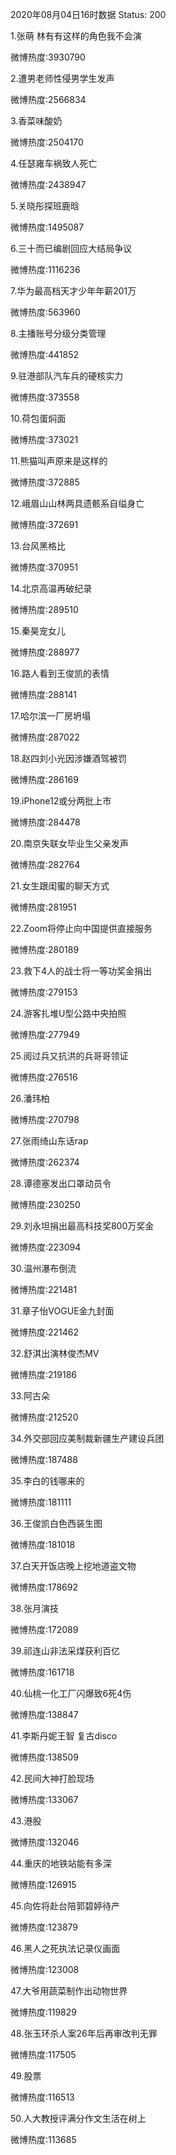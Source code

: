 2020年08月04日16时数据
Status: 200

1.张萌 林有有这样的角色我不会演

微博热度:3930790

2.遭男老师性侵男学生发声

微博热度:2566834

3.香菜味酸奶

微博热度:2504170

4.任瑟雍车祸致人死亡

微博热度:2438947

5.关晓彤探班鹿晗

微博热度:1495087

6.三十而已编剧回应大结局争议

微博热度:1116236

7.华为最高档天才少年年薪201万

微博热度:563960

8.主播账号分级分类管理

微博热度:441852

9.驻港部队汽车兵的硬核实力

微博热度:373558

10.荷包蛋焖面

微博热度:373021

11.熊猫叫声原来是这样的

微博热度:372885

12.峨眉山山林两具遗骸系自缢身亡

微博热度:372691

13.台风黑格比

微博热度:370951

14.北京高温再破纪录

微博热度:289510

15.秦昊宠女儿

微博热度:288977

16.路人看到王俊凯的表情

微博热度:288141

17.哈尔滨一厂房坍塌

微博热度:287022

18.赵四刘小光因涉嫌酒驾被罚

微博热度:286169

19.iPhone12或分两批上市

微博热度:284478

20.南京失联女毕业生父亲发声

微博热度:282764

21.女生跟闺蜜的聊天方式

微博热度:281951

22.Zoom将停止向中国提供直接服务

微博热度:280189

23.救下4人的战士将一等功奖金捐出

微博热度:279153

24.游客扎堆U型公路中央拍照

微博热度:277949

25.阅过兵又抗洪的兵哥哥领证

微博热度:276516

26.潘玮柏

微博热度:270798

27.张雨绮山东话rap

微博热度:262374

28.谭德塞发出口罩动员令

微博热度:230250

29.刘永坦捐出最高科技奖800万奖金

微博热度:223094

30.温州瀑布倒流

微博热度:221481

31.章子怡VOGUE金九封面

微博热度:221462

32.舒淇出演林俊杰MV

微博热度:219186

33.阿古朵

微博热度:212520

34.外交部回应美制裁新疆生产建设兵团

微博热度:187488

35.李白的钱哪来的

微博热度:181111

36.王俊凯白色西装生图

微博热度:181018

37.白天开饭店晚上挖地道盗文物

微博热度:178692

38.张月演技

微博热度:172089

39.祁连山非法采煤获利百亿

微博热度:161718

40.仙桃一化工厂闪爆致6死4伤

微博热度:138847

41.李斯丹妮王智 复古disco

微博热度:138509

42.民间大神打脸现场

微博热度:133067

43.港股

微博热度:132046

44.重庆的地铁站能有多深

微博热度:126915

45.向佐将赴台陪郭碧婷待产

微博热度:123879

46.黑人之死执法记录仪画面

微博热度:123008

47.大爷用蔬菜制作出动物世界

微博热度:119829

48.张玉环杀人案26年后再审改判无罪

微博热度:117505

49.股票

微博热度:116513

50.人大教授评满分作文生活在树上

微博热度:113685

